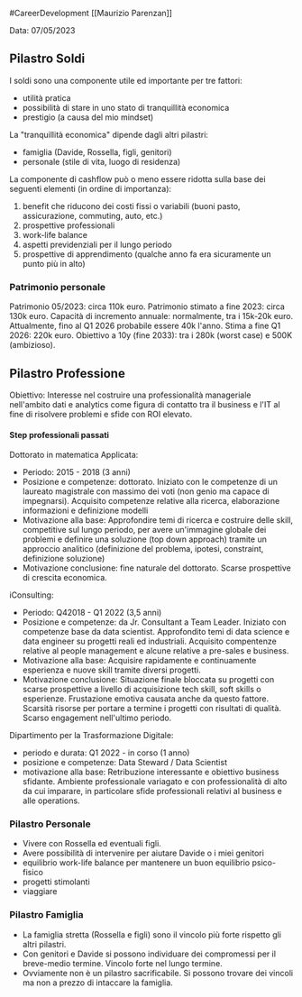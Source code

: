 #CareerDevelopment 
[[Maurizio Parenzan]]

Data: 07/05/2023

## Pilastro Soldi
I soldi sono una componente utile ed importante per tre fattori:
* utilità pratica
* possibilità di stare in uno stato di tranquillità economica
* prestigio (a causa del mio mindset)

La "tranquillità economica" dipende dagli altri pilastri:
* famiglia (Davide, Rossella, figli, genitori)
* personale (stile di vita, luogo di residenza)

La componente di cashflow può o meno essere ridotta sulla base dei seguenti elementi (in ordine di importanza):
1. benefit che riducono dei costi fissi o variabili (buoni pasto, assicurazione, commuting, auto, etc.)
2. prospettive professionali
3. work-life balance
4. aspetti previdenziali per il lungo periodo
5. prospettive di apprendimento (qualche anno fa era sicuramente un punto più in alto)
### Patrimonio personale
Patrimonio 05/2023: circa 110k euro.
Patrimonio stimato a fine 2023: circa 130k euro. 
Capacità di incremento annuale: normalmente, tra i 15k-20k euro.  Attualmente, fino al Q1 2026 probabile essere 40k l'anno.
Stima a fine Q1 2026: 220k euro. 
Obiettivo a 10y (fine 2033): tra i 280k (worst case) e 500K (ambizioso).

## Pilastro Professione
Obiettivo: Interesse nel costruire una professionalità manageriale nell'ambito dati e analytics come figura di contatto tra il business e l'IT al fine di risolvere problemi e sfide con ROI elevato. 

#### Step professionali passati

Dottorato in matematica Applicata:
* Periodo: 2015 - 2018 (3 anni)
* Posizione e competenze: dottorato. Iniziato con le competenze di un laureato magistrale con massimo dei voti (non genio ma capace di impegnarsi). Acquisito competenze relative alla ricerca, elaborazione informazioni e definizione modelli
* Motivazione alla base: Approfondire temi di ricerca e costruire delle skill, competitive sul lungo periodo, per avere un'immagine globale dei problemi e definire una soluzione (top down approach) tramite un approccio analitico (definizione del problema, ipotesi, constraint, definizione soluzione)
* Motivazione conclusione: fine naturale del dottorato. Scarse prospettive di crescita economica. 

iConsulting:
* Periodo: Q42018 - Q1 2022 (3,5 anni)
* Posizione e competenze: da Jr. Consultant a Team Leader. Iniziato con competenze base da data scientist. Approfondito temi di data science e data engineer su progetti reali ed industriali. Acquisito compentenze relative al people management e alcune relative a pre-sales e business.
* Motivazione alla base: Acquisire rapidamente e continuamente esperienza e nuove skill tramite diversi progetti. 
* Motivazione conclusione: Situazione finale bloccata su progetti con scarse prospettive a livello di acquisizione tech skill, soft skills o esperienze. Frustazione emotiva causata anche da questo fattore. Scarsità risorse per portare a termine i progetti con risultati di qualità. Scarso engagement nell'ultimo periodo. 

Dipartimento per la Trasformazione Digitale:
* periodo e durata: Q1 2022 - in corso (1 anno)
* posizione e competenze: Data Steward / Data Scientist
* motivazione alla base: Retribuzione interessante e obiettivo business sfidante. Ambiente professionale variagato e con professionalità di alto da cui imparare, in particolare sfide professionali relativi al business e alle operations.  

### Pilastro Personale
* Vivere con Rossella ed eventuali figli. 
* Avere possibilità di intervenire per aiutare Davide o i miei genitori
* equilibrio work-life balance per mantenere un buon equilibrio psico-fisico
* progetti stimolanti
* viaggiare

### Pilastro Famiglia
* La famiglia stretta (Rossella e figli) sono il vincolo più forte rispetto gli altri pilastri. 
* Con genitori e Davide si possono individuare dei compromessi per il breve-medio termine. Vincolo forte nel lungo termine. 
* Ovviamente non è un pilastro sacrificabile. Si possono trovare dei vincoli ma non a prezzo di intaccare la famiglia. 
